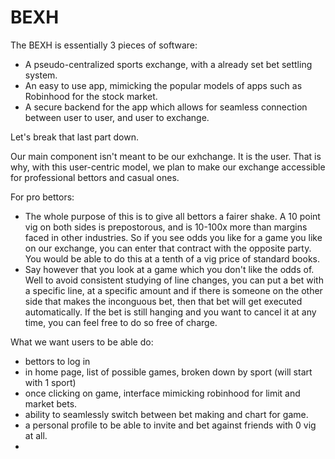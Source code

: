 # BEXH

The BEXH is essentially 3 pieces of software: 
- A pseudo-centralized sports exchange, with a already set bet settling system.
- An easy to use app, mimicking the popular models of apps such as Robinhood for the stock market. 
- A secure backend for the app which allows for seamless connection between user to user, and user to exchange.

Let's break that last part down.

Our main component isn't meant to be our exhchange. It is the user. That is why, with this user-centric model, we plan to make our exchange accessible for professional bettors and casual ones. 

For pro bettors: 
- The whole purpose of this is to give all bettors a fairer shake. A 10 point vig on both sides is prepostorous, and is 10-100x more than margins faced in other industries. So if you see odds you like for a game you like on our exchange, you can enter that contract with the opposite party. You would be able to do this at a tenth of a vig price of standard books.
- Say however that you look at a game which you don't like the odds of. Well to avoid consistent studying of line changes, you can put a bet with a specific line, at a specific amount and if there is someone on the other side that makes the inconguous bet, then that bet will get executed automatically. If the bet is still hanging and you want to cancel it at any time, you can feel free to do so free of charge.

What we want users to be able do:
- bettors to log in
- in home page, list of possible games, broken down by sport (will start with 1 sport) 
- once clicking on game, interface mimicking robinhood for limit and market bets. 
- ability to seamlessly switch between bet making and chart for game.
- a personal profile to be able to invite and bet against friends with 0 vig at all. 
- 
